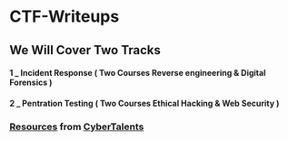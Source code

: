 # CTF-Writeups

## We Will Cover Two Tracks

#### 1 _ Incident Response ( Two Courses Reverse engineering & Digital Forensics )
#### 2 _ Pentration Testing ( Two Courses Ethical Hacking & Web Security )

### [Resources](https://mega.nz/folder/eI4ggCDK#cY0LwulTbph9SCqubot-PA) from [CyberTalents](https://cybertalents.com/)
